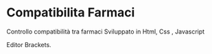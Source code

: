 # Compatibilita Farmaci
Controllo compatibilità tra farmaci 
Sviluppato in Html, Css , Javascript

Editor Brackets.
